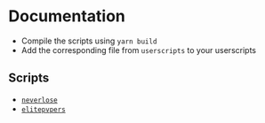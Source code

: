 # Documentation

- Compile the scripts using `yarn build`
- Add the corresponding file from `userscripts` to your userscripts

## Scripts

- [`neverlose`](neverlose.md)
- [`elitepvpers`](elitepvpers.md)
